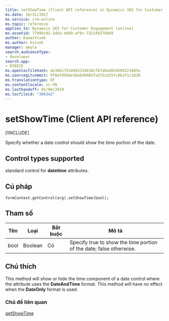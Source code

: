 ```yaml
---
title: setShowTime (Client API reference) in Dynamics 365 for Customer Engagement| MicrosoftDocs
ms.date: 10/31/2017
ms.service: crm-online
ms.topic: reference
applies_to: Dynamics 365 for Customer Engagement (online)
ms.assetid: 77999c82-3d6a-4db9-af9c-7322491768d9
author: KumarVivek
ms.author: kvivek
manager: amyla
search.audienceType:
- developer
search.app:
- D365CE
ms.openlocfilehash: de36617554983334018cf87a0ad054508221085e
ms.sourcegitcommit: 9f0efd59de16a6d9902fa372cb25fc0baf1c2838
ms.translationtype: HT
ms.contentlocale: vi-VN
ms.lasthandoff: 01/08/2019
ms.locfileid: "386342"
---
```

# <a name="setshowtime-client-api-reference"></a>setShowTime (Client API reference)

[!INCLUDE[](../../../../includes/cc_applies_to_update_9_0_0.md)]

Specify whether a date control should show the time portion of the date. 

## <a name="control-types-supported"></a>Control types supported

standard control for **datetime** attributes.

## <a name="syntax"></a>Cú pháp

`formContext.getControl(arg).setShowTime(bool);`

## <a name="parameter"></a>Tham số

|Tên|Loại|Bắt buộc|Mô tả|
|--|--|--|--|
|bool|Boolean|Có|Specify true to show the time portion of the date; false otherwise.|

## <a name="remarks"></a>Chú thích

This method will show or hide the time component of a date control where the attribute uses the **DateAndTime** format. This method will have no effect when the **DateOnly** format is used.

### <a name="related-topics"></a>Chủ đề liên quan

[getShowTime](getShowTime.md)

